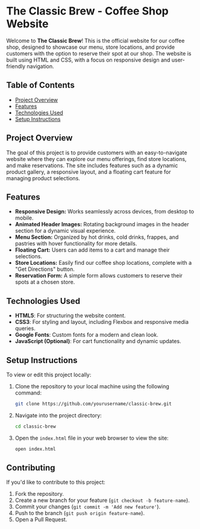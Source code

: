 # The Classic Brew - Coffee Shop Website

Welcome to **The Classic Brew**! This is the official website for our coffee shop, designed to showcase our menu, store locations, and provide customers with the option to reserve their spot at our shop. The website is built using HTML and CSS, with a focus on responsive design and user-friendly navigation.

## Table of Contents
- [Project Overview](#project-overview)
- [Features](#features)
- [Technologies Used](#technologies-used)
- [Setup Instructions](#setup-instructions)

## Project Overview
The goal of this project is to provide customers with an easy-to-navigate website where they can explore our menu offerings, find store locations, and make reservations. The site includes features such as a dynamic product gallery, a responsive layout, and a floating cart feature for managing product selections.

## Features
- **Responsive Design:** Works seamlessly across devices, from desktop to mobile.
- **Animated Header Images:** Rotating background images in the header section for a dynamic visual experience.
- **Menu Section:** Organized by hot drinks, cold drinks, frappes, and pastries with hover functionality for more details.
- **Floating Cart:** Users can add items to a cart and manage their selections.
- **Store Locations:** Easily find our coffee shop locations, complete with a "Get Directions" button.
- **Reservation Form:** A simple form allows customers to reserve their spots at a chosen store.

## Technologies Used
- **HTML5**: For structuring the website content.
- **CSS3**: For styling and layout, including Flexbox and responsive media queries.
- **Google Fonts**: Custom fonts for a modern and clean look.
- **JavaScript (Optional)**: For cart functionality and dynamic updates.

## Setup Instructions
To view or edit this project locally:

1. Clone the repository to your local machine using the following command:
   ```bash
   git clone https://github.com/yourusername/classic-brew.git
   ```
2. Navigate into the project directory:
   ```bash
   cd classic-brew
   ```
3. Open the `index.html` file in your web browser to view the site:
   ```bash
   open index.html
   ```


## Contributing
If you'd like to contribute to this project:
1. Fork the repository.
2. Create a new branch for your feature (`git checkout -b feature-name`).
3. Commit your changes (`git commit -m 'Add new feature'`).
4. Push to the branch (`git push origin feature-name`).
5. Open a Pull Request.


